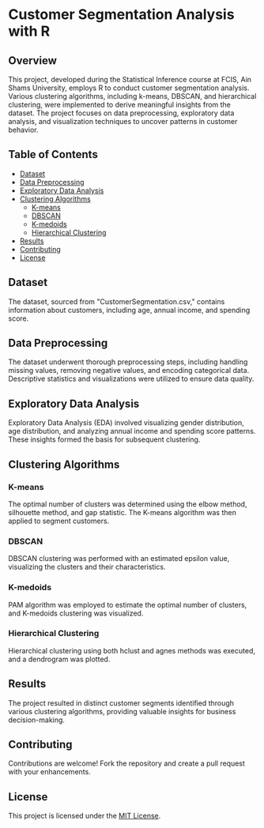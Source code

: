# Customer Segmentation Analysis with R

## Overview

This project, developed during the Statistical Inference course at FCIS, Ain Shams University, employs R to conduct customer segmentation analysis. Various clustering algorithms, including k-means, DBSCAN, and hierarchical clustering, were implemented to derive meaningful insights from the dataset. The project focuses on data preprocessing, exploratory data analysis, and visualization techniques to uncover patterns in customer behavior.

## Table of Contents

- [Dataset](#dataset)
- [Data Preprocessing](#data-preprocessing)
- [Exploratory Data Analysis](#exploratory-data-analysis)
- [Clustering Algorithms](#clustering-algorithms)
  - [K-means](#k-means)
  - [DBSCAN](#dbscan)
  - [K-medoids](#k-medoids)
  - [Hierarchical Clustering](#hierarchical-clustering)
- [Results](#results)
- [Contributing](#contributing)
- [License](#license)

## Dataset

The dataset, sourced from "CustomerSegmentation.csv," contains information about customers, including age, annual income, and spending score.

## Data Preprocessing

The dataset underwent thorough preprocessing steps, including handling missing values, removing negative values, and encoding categorical data. Descriptive statistics and visualizations were utilized to ensure data quality.

## Exploratory Data Analysis

Exploratory Data Analysis (EDA) involved visualizing gender distribution, age distribution, and analyzing annual income and spending score patterns. These insights formed the basis for subsequent clustering.

## Clustering Algorithms

### K-means

The optimal number of clusters was determined using the elbow method, silhouette method, and gap statistic. The K-means algorithm was then applied to segment customers.

### DBSCAN

DBSCAN clustering was performed with an estimated epsilon value, visualizing the clusters and their characteristics.

### K-medoids

PAM algorithm was employed to estimate the optimal number of clusters, and K-medoids clustering was visualized.

### Hierarchical Clustering

Hierarchical clustering using both hclust and agnes methods was executed, and a dendrogram was plotted.

## Results

The project resulted in distinct customer segments identified through various clustering algorithms, providing valuable insights for business decision-making.

## Contributing

Contributions are welcome! Fork the repository and create a pull request with your enhancements.

## License

This project is licensed under the [MIT License](LICENSE).
